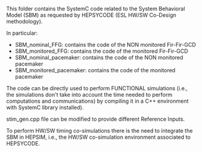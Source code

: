 This folder contains the SystemC code related to the System Behavioral Model (SBM) as requested by HEPSYCODE (ESL HW/SW Co-Design methodology).

In particular:
- SBM_nominal_FFG: contains the code of the NON monitored Fir-Fir-GCD
- SBM_monitored_FFG: contains the code of the monitored Fir-Fir-GCD
- SBM_nominal_pacemaker: contains the code of the NON monitored pacemaker
- SBM_monitored_pacemaker: contains the code of the monitored pacemaker

The code can be directly used to perform FUNCTIONAL simulations (i.e., the simulations don't take into account the time needed to perform computations and communications) by compiling it in a C++ environment with SystemC library installed).

stim_gen.cpp file can be modified to provide different Reference Inputs.

To perform HW/SW timing co-simulations there is the need to integrate the SBM in HEPSIM, i.e., the HW/SW co-simulation environment associated to HEPSYCODE.
                                   
